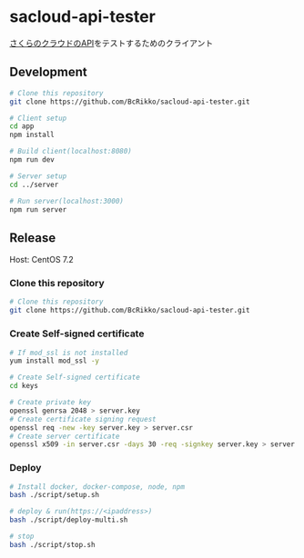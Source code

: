 # sacloud-api-tester

[さくらのクラウドのAPI](http://developer.sakura.ad.jp/cloud/api/1.1/)をテストするためのクライアント


## Development

```bash
# Clone this repository
git clone https://github.com/BcRikko/sacloud-api-tester.git

# Client setup
cd app
npm install

# Build client(localhost:8080)
npm run dev

# Server setup
cd ../server

# Run server(localhost:3000)
npm run server
```


## Release

Host: CentOS 7.2


### Clone this repository

```bash
# Clone this repository
git clone https://github.com/BcRikko/sacloud-api-tester.git
```


### Create Self-signed certificate

```bash
# If mod_ssl is not installed
yum install mod_ssl -y

# Create Self-signed certificate
cd keys

# Create private key
openssl genrsa 2048 > server.key
# Create certificate signing request
openssl req -new -key server.key > server.csr
# Create server certificate
openssl x509 -in server.csr -days 30 -req -signkey server.key > server.crt
```


### Deploy

```bash
# Install docker, docker-compose, node, npm
bash ./script/setup.sh

# deploy & run(https://<ipaddress>)
bash ./script/deploy-multi.sh

# stop
bash ./script/stop.sh
```
